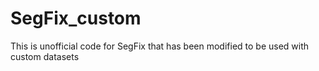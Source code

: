 # SegFix_custom
This is unofficial code for SegFix that has been modified to be used with custom datasets
